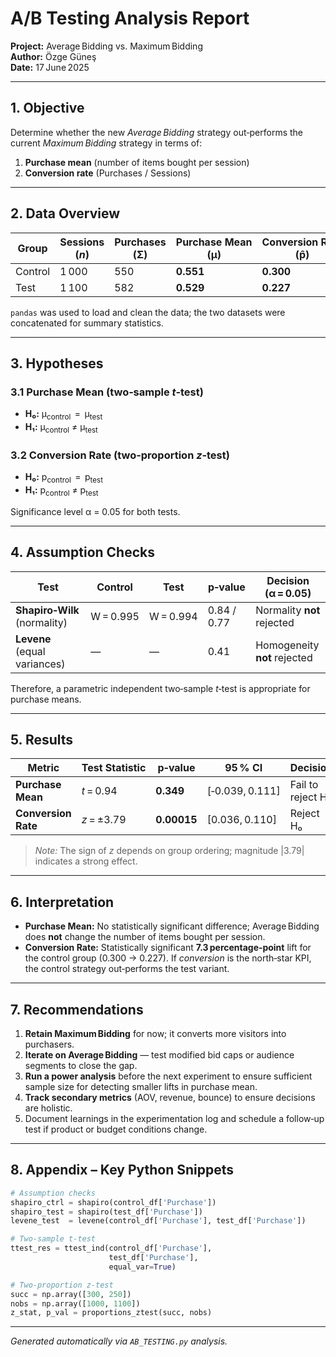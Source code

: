 
# A/B Testing Analysis Report

**Project:** Average Bidding vs. Maximum Bidding  
**Author:** Özge Güneş  
**Date:** 17 June 2025  

---

## 1. Objective  

Determine whether the new *Average Bidding* strategy out‑performs the current *Maximum Bidding* strategy in terms of:

1. **Purchase mean** (number of items bought per session)  
2. **Conversion rate** (Purchases / Sessions)

---

## 2. Data Overview  

| Group | Sessions (_n_) | Purchases (Σ) | Purchase Mean (μ) | Conversion Rate (p̂) |
|-------|----------------|---------------|-------------------|----------------------|
| Control | 1 000 | 550 | **0.551** | **0.300** |
| Test    | 1 100 | 582 | **0.529** | **0.227** |

`pandas` was used to load and clean the data; the two datasets were concatenated for summary statistics.

---

## 3. Hypotheses  

### 3.1 Purchase Mean (two‑sample *t*‑test)

* **H₀:** μ<sub>control</sub>  =  μ<sub>test</sub>  
* **H₁:** μ<sub>control</sub> ≠ μ<sub>test</sub>

### 3.2 Conversion Rate (two‑proportion *z*‑test)

* **H₀:** p<sub>control</sub>  =  p<sub>test</sub>  
* **H₁:** p<sub>control</sub> ≠ p<sub>test</sub>

Significance level α = 0.05 for both tests.

---

## 4. Assumption Checks  

| Test | Control | Test | p‑value | Decision (α = 0.05) |
|------|---------|------|---------|---------------------|
| **Shapiro‑Wilk** (normality) | W = 0.995 | W = 0.994 | 0.84 / 0.77 | Normality **not** rejected |
| **Levene** (equal variances) | — | — | 0.41 | Homogeneity **not** rejected |

Therefore, a parametric independent two‑sample *t*‑test is appropriate for purchase means.

---

## 5. Results  

| Metric | Test Statistic | p‑value | 95 % CI | Decision |
|--------|---------------|---------|---------|----------|
| **Purchase Mean** | *t* = 0.94 | **0.349** | [‑0.039, 0.111] | Fail to reject H₀ |
| **Conversion Rate** | *z* = ±3.79 | **0.00015** | [0.036, 0.110] | Reject H₀ |

> *Note:* The sign of *z* depends on group ordering; magnitude |3.79| indicates a strong effect.

---

## 6. Interpretation  

* **Purchase Mean:** No statistically significant difference; Average Bidding does **not** change the number of items bought per session.  
* **Conversion Rate:** Statistically significant **7.3 percentage‑point** lift for the control group (0.300 → 0.227). If *conversion* is the north‑star KPI, the control strategy out‑performs the test variant.

---

## 7. Recommendations  

1. **Retain Maximum Bidding** for now; it converts more visitors into purchasers.  
2. **Iterate on Average Bidding** — test modified bid caps or audience segments to close the gap.  
3. **Run a power analysis** before the next experiment to ensure sufficient sample size for detecting smaller lifts in purchase mean.  
4. **Track secondary metrics** (AOV, revenue, bounce) to ensure decisions are holistic.  
5. Document learnings in the experimentation log and schedule a follow‑up test if product or budget conditions change.

---

## 8. Appendix – Key Python Snippets  

```python
# Assumption checks
shapiro_ctrl = shapiro(control_df['Purchase'])
shapiro_test = shapiro(test_df['Purchase'])
levene_test  = levene(control_df['Purchase'], test_df['Purchase'])

# Two‑sample t‑test
ttest_res = ttest_ind(control_df['Purchase'],
                      test_df['Purchase'],
                      equal_var=True)

# Two‑proportion z‑test
succ = np.array([300, 250])
nobs = np.array([1000, 1100])
z_stat, p_val = proportions_ztest(succ, nobs)
```

---

*Generated automatically via `AB_TESTING.py` analysis.*  
